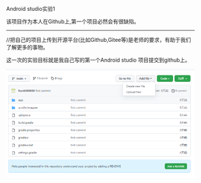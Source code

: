 Android studio实验1

该项目作为本人在Github上,第一个项目必然会有很缺陷。

------

//把自己的项目上传到开源平台(比如Github,Gitee等)是老师的要求，有助于我们了解更多的事物。

这一次的实验目标就是我自己写的第一个Android studio 项目提交到github上。

![123](.\123.png)